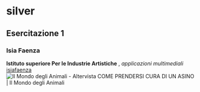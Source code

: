 # silver
## Esercitazione 1
### Isia Faenza
**Istituto superiore Per le Industrie Artistiche** , *applicazioni multimediali* [isiafaenza](https://www.isiafaenza.it/)
![Il Mondo degli Animali - Altervista
COME PRENDERSI CURA DI UN ASINO | Il Mondo degli Animali](https://ilmondodeglianimali.altervista.org/wp-content/uploads/2019/03/come-prendersi-cura-di-un-asino.jpg)
